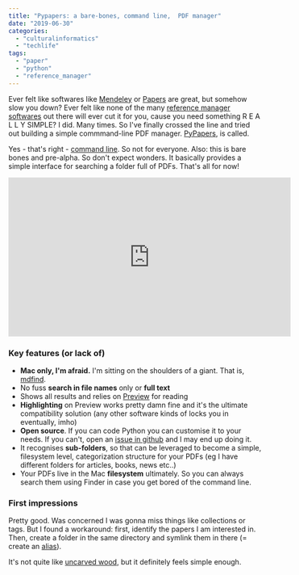 ```yaml
---
title: "Pypapers: a bare-bones, command line,  PDF manager"
date: "2019-06-30"
categories: 
  - "culturalinformatics"
  - "techlife"
tags: 
  - "paper"
  - "python"
  - "reference_manager"
---
```


Ever felt like softwares like [Mendeley](https://www.mendeley.com/homepage-2-1?interaction_required=true&mboxSession=ea3c06ad39f14ce29d625b9d3be138c5) or [Papers](https://www.papersapp.com/) are great, but somehow slow you down? Ever felt like none of the many [reference manager softwares](https://en.wikipedia.org/wiki/Comparison_of_reference_management_software) out there will ever cut it for you, cause you need something R E A L L Y SIMPLE? I did. Many times. So I've finally crossed the line and tried out building a simple commmand-line PDF manager. [PyPapers](https://github.com/lambdamusic/pypapers), is called.

Yes - that's right - [command line](https://en.wikipedia.org/wiki/Terminal_(macOS)). So not for everyone. Also: this is bare bones and pre-alpha. So don't expect wonders. It basically provides a simple interface for searching a folder full of PDFs. That's all for now!

<iframe width="560" height="315" src="https://www.youtube.com/embed/o74Ct1EwZwI?controls=0" title="YouTube video player" frameborder="0" allow="accelerometer; autoplay; clipboard-write; encrypted-media; gyroscope; picture-in-picture" allowfullscreen></iframe>

### Key features (or lack of)

- **Mac only, I'm afraid.** I'm sitting on the shoulders of a giant. That is, [mdfind](https://ss64.com/osx/mdfind.html).
- No fuss **search in file names** only or **full text**
- Shows all results and relies on [Preview](https://support.apple.com/en-gb/guide/preview/welcome/mac) for reading
- **Highlighting** on Preview works pretty damn fine and it's the ultimate compatibility solution (any other software kinds of locks you in eventually, imho)
- **Open source**. If you can code Python you can customise it to your needs. If you can't, open an [issue in github](https://github.com/lambdamusic/pypapers/issues) and I may end up doing it.
- It recognises **sub-folders**, so that can be leveraged to become a simple, filesystem level, categorization structure for your PDFs (eg I have different folders for articles, books, news etc..)
- Your PDFs live in the Mac **filesystem** ultimately. So you can always search them using Finder in case you get bored of the command line.

### First impressions

Pretty good. Was concerned I was gonna miss things like collections or tags. But I found a workaround: first, identify the papers I am interested in. Then, create a folder in the same directory and symlink them in there (= create an [alias](https://kb.iu.edu/d/achy)).

It's not quite like [uncarved wood,](https://www.taoistic.com/taoquotes/taoquotes-12-simplicity-stillness-silence.htm) but it definitely feels simple enough.
